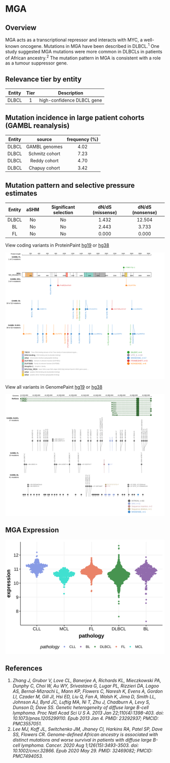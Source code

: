 # MGA
## Overview
MGA acts as a transcriptional repressor and interacts with MYC, a well-known oncogene. Mutations in MGA have been described in DLBCL.<sup>1</sup> One study suggested MGA mutations were more common in DLBCLs in patients of African ancestry.<sup>2</sup> The mutation pattern in MGA is consistent with a role as a tumour suppressor gene. 

## Relevance tier by entity

|Entity|Tier|Description               |
|:------:|:----:|--------------------------|
|DLBCL |1   |high-confidence DLBCL gene|

## Mutation incidence in large patient cohorts (GAMBL reanalysis)

|Entity|source        |frequency (%)|
|:------:|:--------------:|:-------------:|
|DLBCL |GAMBL genomes |4.02         |
|DLBCL |Schmitz cohort|7.23         |
|DLBCL |Reddy cohort  |4.70         |
|DLBCL |Chapuy cohort |3.42         |

## Mutation pattern and selective pressure estimates

|Entity|aSHM|Significant selection|dN/dS (missense)|dN/dS (nonsense)|
|:------:|:----:|:---------------------:|:----------------:|:----------------:|
|DLBCL |No  |No                   |1.432           |12.504          |
|BL    |No  |No                   |2.443           | 3.733          |
|FL    |No  |No                   |0.000           | 0.000          |

View coding variants in ProteinPaint [hg19](https://morinlab.github.io/LLMPP/GAMBL/MGA_protein.html)  or [hg38](https://morinlab.github.io/LLMPP/GAMBL/MGA_protein_hg38.html)

![image](images/proteinpaint/MGA_NM_001164273.svg)

View all variants in GenomePaint [hg19](https://morinlab.github.io/LLMPP/GAMBL/MGA.html)  or [hg38](https://morinlab.github.io/LLMPP/GAMBL/MGA_hg38.html)

![image](images/proteinpaint/MGA.svg)

## MGA Expression
![image](images/gene_expression/MGA_by_pathology.svg)

## References
1. *Zhang J, Grubor V, Love CL, Banerjee A, Richards KL, Mieczkowski PA, Dunphy C, Choi W, Au WY, Srivastava G, Lugar PL, Rizzieri DA, Lagoo AS, Bernal-Mizrachi L, Mann KP, Flowers C, Naresh K, Evens A, Gordon LI, Czader M, Gill JI, Hsi ED, Liu Q, Fan A, Walsh K, Jima D, Smith LL, Johnson AJ, Byrd JC, Luftig MA, Ni T, Zhu J, Chadburn A, Levy S, Dunson D, Dave SS. Genetic heterogeneity of diffuse large B-cell lymphoma. Proc Natl Acad Sci U S A. 2013 Jan 22;110(4):1398-403. doi: 10.1073/pnas.1205299110. Epub 2013 Jan 4. PMID: 23292937; PMCID: PMC3557051.*
2. *Lee MJ, Koff JL, Switchenko JM, Jhaney CI, Harkins RA, Patel SP, Dave SS, Flowers CR. Genome-defined African ancestry is associated with distinct mutations and worse survival in patients with diffuse large B-cell lymphoma. Cancer. 2020 Aug 1;126(15):3493-3503. doi: 10.1002/cncr.32866. Epub 2020 May 29. PMID: 32469082; PMCID: PMC7494053.*

<!-- ORIGIN: zhangGeneticHeterogeneityDiffuse2013 -->
